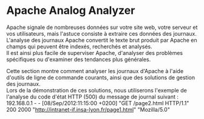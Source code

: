 # Apache Analog Analyzer

Apache signale de nombreuses données sur votre site web, votre serveur et vos utilisateurs, mais l'astuce consiste à extraire ces données des journaux.<br/>
L'analyse des journaux Apache convertit le texte brut produit par Apache en champs qui peuvent être indexés, recherchés et analysés.<br/>
Il est ainsi plus facile de superviser Apache, d'analyser des problèmes spécifiques ou d'examiner des tendances plus générales.<br/>

Cette section montre comment analyser les journaux d'Apache à l'aide d'outils de ligne de commande courants, ainsi que des solutions de gestion des journaux.<br/>
Lors de la démonstration de ces solutions, nous utiliserons l'exemple de l'analyse du code d'état HTTP (500) du message de journal suivant :<br/>
192.168.0.1 - - [08/Sep/2012:11:15:00 +0200] "GET /page2.html HTTP/1.1" 200 2000 "http://intranet-if.insa-lyon.fr/page1.html" "Mozilla/5.0"<br/>
